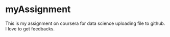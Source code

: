 # myAssignment

This is my assignment on coursera for data science uploading file to github. I love to get feedbacks. 
